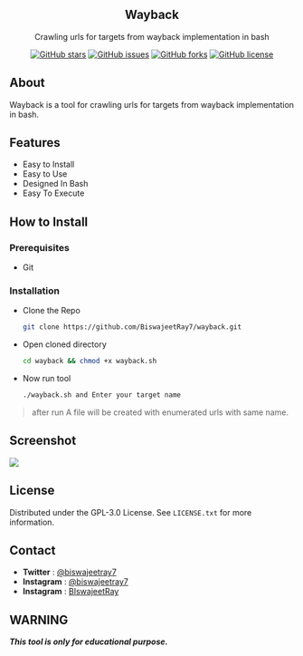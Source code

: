 <div align="center">
     <h2>Wayback</h2>
    <p>Crawling urls for targets from wayback implementation in bash</p>
    <a href="https://github.com/BiswajeetRay7/wayback/stargazers"><img alt="GitHub stars" src="https://img.shields.io/github/stars/BiswajeetRay7/wayback"></a>
    <a href="https://github.com/BiswajeetRay7/wayback/issues"><img alt="GitHub issues" src="https://img.shields.io/github/issues/BiswajeetRay7/wayback"></a>
    <a href="https://github.com/BiswajeetRay7/wayback/network"><img alt="GitHub forks" src="https://img.shields.io/github/forks/BiswajeetRay7/wayback"></a>
    <a href="https://github.com/BiswajeetRay7/wayback/blob/main/LICENSE"><img alt="GitHub license" src="https://img.shields.io/github/license/BiswajeetRay7/wayback"></a>   
</div>

## About
Wayback is a tool for crawling urls for targets from wayback implementation in bash.

## Features

- Easy to Install
- Easy to Use
- Designed In Bash
- Easy To Execute 

## How to Install

### Prerequisites

- Git

### Installation

- Clone the Repo
  ```bash
  git clone https://github.com/BiswajeetRay7/wayback.git
  ```
- Open cloned directory
  ```bash
  cd wayback && chmod +x wayback.sh 
  ```
- Now run tool
  ```bash
  ./wayback.sh and Enter your target name
  ```
> after run A file will be created with enumerated urls with same name.

## Screenshot  

<img src="https://i.ibb.co/PzjfNfW/logo.png" /> </br>


## License
Distributed under the GPL-3.0 License. See `LICENSE.txt` for more information.

## Contact

- **Twitter** : [@biswajeetray7](https://www.twitter.com/biswajeetray7)
- **Instagram** : [@biswajeetray7](https://www.instagram.com/biswajeetray7)
- **Instagram** : [BIswajeetRay](https://www.youtube.com/c/BiswajeetRay)

## WARNING 
***This tool is only for educational purpose.***
